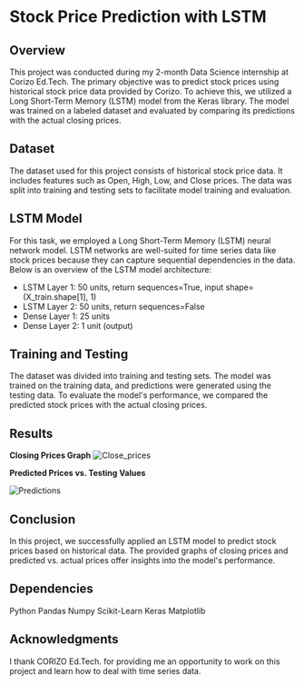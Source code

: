 # Stock Price Prediction with LSTM

## Overview

This project was conducted during my 2-month Data Science internship at Corizo Ed.Tech. The primary objective was to predict stock prices using historical stock price data provided by Corizo. To achieve this, we utilized a Long Short-Term Memory (LSTM) model from the Keras library. The model was trained on a labeled dataset and evaluated by comparing its predictions with the actual closing prices.

## Dataset

The dataset used for this project consists of historical stock price data. It includes features such as Open, High, Low, and Close prices. The data was split into training and testing sets to facilitate model training and evaluation.

## LSTM Model

For this task, we employed a Long Short-Term Memory (LSTM) neural network model. LSTM networks are well-suited for time series data like stock prices because they can capture sequential dependencies in the data. Below is an overview of the LSTM model architecture:

- LSTM Layer 1: 50 units, return sequences=True, input shape=(X_train.shape[1], 1)
- LSTM Layer 2: 50 units, return sequences=False
- Dense Layer 1: 25 units
- Dense Layer 2: 1 unit (output)

## Training and Testing

The dataset was divided into training and testing sets. The model was trained on the training data, and predictions were generated using the testing data. To evaluate the model's performance, we compared the predicted stock prices with the actual closing prices.

## Results

**Closing Prices Graph**
![Close_prices](https://github.com/GhoshAnujit/Stock-Price-Model/assets/118505475/888da6f7-4e70-4a0d-b637-0bd16e31bb87)



**Predicted Prices vs. Testing Values**

![Predictions](https://github.com/GhoshAnujit/Stock-Price-Model/assets/118505475/06f0d432-81f5-4f1e-9947-fcc498514ebb)


## Conclusion

In this project, we successfully applied an LSTM model to predict stock prices based on historical data. The provided graphs of closing prices and predicted vs. actual prices offer insights into the model's performance.

## Dependencies

Python
Pandas
Numpy
Scikit-Learn
Keras
Matplotlib


## Acknowledgments

I thank CORIZO Ed.Tech. for providing me an opportunity to work on this project and learn how to deal with time series data.

